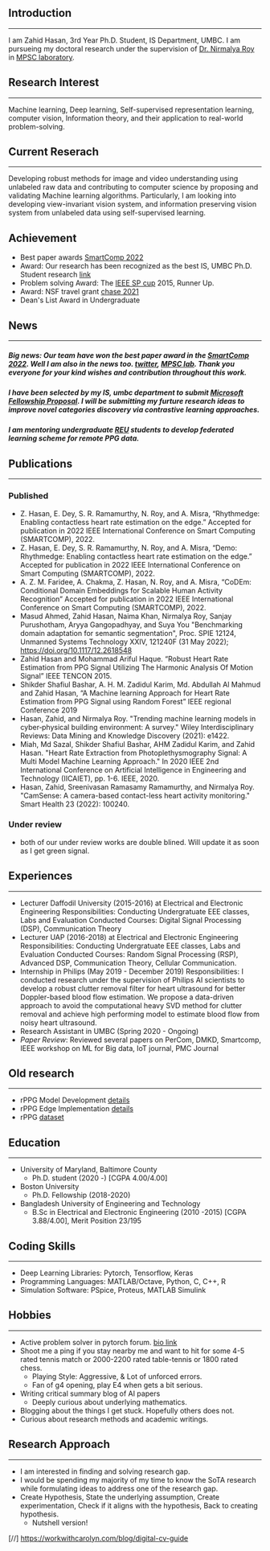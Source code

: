 ## Introduction
---
I am Zahid Hasan, 3rd Year Ph.D. Student, IS Department, UMBC. I am pursueing my doctoral research under the supervision of [Dr. Nirmalya Roy](https://mpsc.umbc.edu/nroy) in [MPSC laboratory](https://mpsc.umbc.edu/home). 

## Research Interest
---
Machine learning, Deep learning, Self-supervised representation learning, computer vision, Information theory, and their application to real-world problem-solving. 

## Current Reserach
---
Developing robust methods for image and video understanding using unlabeled raw data and contributing to computer science by proposing and validating Machine learning algorithms. Particularly, I am looking into developing view-invariant vision system, and information preserving vision system from unlabeled data using self-supervised learning. 

## Achievement
- Best paper awards [SmartComp 2022](https://smartcomp.aalto.fi/accepted/)
- Award: Our research has been recognized as the best IS, UMBC Ph.D. Student research [link](https://informationsystems.umbc.edu/is-student-research-symposium-2022/)
- Problem solving Award: The [IEEE SP cup](https://signalprocessingsociety.org/community-involvement/signal-processing-cup) 2015, Runner Up.
- Award: NSF travel grant [chase 2021](https://conferences.computer.org/chase2021/students.html)
- Dean's List Award in Undergraduate

## News
---
##### Big news: Our team have won the best paper award in the [SmartComp 2022](https://smartcomp.aalto.fi/accepted/). Well I am also in the news too. [twitter](https://twitter.com/umbcinfosystems/status/1541506410579623936), [MPSC lab](https://mpsc.umbc.edu/home). Thank you everyone for your kind wishes and contribution throughout this work.

##### I have been selected by my IS, umbc department to submit [Microsoft Fellowship Proposal](https://www.microsoft.com/en-us/research/academic-program/phd-fellowship/canada-us/). I will be submitting my furture research ideas to improve novel categories discovery via contrastive learning approaches. 

##### I am mentoring undergraduate [REU](https://coeit.umbc.edu/nsf-reu/) students to develop federated learning scheme for remote PPG data. 


## Publications
---
### Published
- Z. Hasan, E. Dey, S. R. Ramamurthy, N. Roy, and A. Misra, “Rhythmedge: Enabling contactless heart rate estimation on the edge.”
Accepted for publication in 2022 IEEE International Conference on Smart Computing (SMARTCOMP), 2022.
-  Z. Hasan, E. Dey, S. R. Ramamurthy, N. Roy, and A. Misra, “Demo: Rhythmedge: Enabling contactless heart rate estimation on the edge.”
Accepted for publication in 2022 IEEE International Conference on Smart Computing (SMARTCOMP), 2022.
- A. Z. M. Faridee, A. Chakma, Z. Hasan, N. Roy, and A. Misra, “CoDEm: Conditional Domain Embeddings for Scalable Human Activity Recognition” Accepted for publication in 2022 IEEE International Conference on Smart Computing (SMARTCOMP), 2022.
- Masud Ahmed, Zahid Hasan, Naima Khan, Nirmalya Roy, Sanjay Purushotham, Aryya Gangopadhyay, and Suya You "Benchmarking domain adaptation for semantic segmentation", Proc. SPIE 12124, Unmanned Systems Technology XXIV, 121240F (31 May 2022); https://doi.org/10.1117/12.2618548
- Zahid Hasan and Mohammad Ariful Haque. “Robust Heart Rate Estimation from PPG Signal Utilizing The Harmonic Analysis Of Motion Signal” IEEE TENCON 2015. 
- Shikder Shafiul Bashar, A. H. M. Zadidul Karim, Md. Abdullah Al Mahmud and Zahid Hasan, “A Machine learning Approach for Heart Rate Estimation from PPG Signal using Random Forest” IEEE regional Conference 2019  
- Hasan, Zahid, and Nirmalya Roy. "Trending machine learning models in cyber‐physical building environment: A survey." Wiley Interdisciplinary Reviews: Data Mining and Knowledge Discovery (2021): e1422.
- Miah, Md Sazal, Shikder Shafiul Bashar, AHM Zadidul Karim, and Zahid Hasan. "Heart Rate Extraction from Photoplethysmography Signal: A Multi Model Machine Learning Approach." In 2020 IEEE 2nd International Conference on Artificial Intelligence in Engineering and Technology (IICAIET), pp. 1-6. IEEE, 2020.
- Hasan, Zahid, Sreenivasan Ramasamy Ramamurthy, and Nirmalya Roy. "CamSense: A camera-based contact-less heart activity monitoring." Smart Health 23 (2022): 100240.

### Under review 
- both of our under review works are double blined. Will update it as soon as I get green signal. 

## Experiences
---
- Lecturer Daffodil University (2015-2016) at Electrical and Electronic Engineering 
Responsibilities: Conducting Undergratuate EEE classes, Labs and Evaluation
Conducted Courses: Digital Signal Processing (DSP), Communication Theory
- Lecturer UAP (2016-2018) at Electrical and Electronic Engineering 
Responsibilities: Conducting Undergratuate EEE classes, Labs and Evaluation
Conducted Courses: Random Signal Processing (RSP), Advanced DSP, Communication Theory, Cellular Communication.
- Internship in Philips (May 2019 - December  2019)
Responsibilities: I conducted research under the supervision of Philips AI scientists to develop a robust clutter removal filter for heart ultrasound for better Doppler-based blood flow estimation. We propose a data-driven approach to avoid the computational heavy SVD method for clutter removal and achieve high performing model to estimate blood flow from noisy heart ultrasound.
- Research Assistant in UMBC (Spring 2020 - Ongoing)
- *Paper Review*: Reviewed several papers on PerCom, DMKD, Smartcomp, IEEE workshop on ML for Big data, IoT journal, PMC Journal


## Old research
---
- rPPG Model Development [details](https://github.com/mxahan/rPPG_edge_implementation)
- rPPG Edge Implementation [details](https://github.com/mxahan/project_rppg)
- rPPG [dataset](https://ieee-dataport.org/documents/mpsc-rppg-dataset)

## Education
---
- University of Maryland, Baltimore County 
  - Ph.D. student (2020 -) [CGPA 4.00/4.00]
- Boston University
  - Ph.D. Fellowship (2018-2020)
- Bangladesh University of Engineering and Technology
  - B.Sc in Electrical and Electronic Engineering (2010 -2015) [CGPA 3.88/4.00], Merit Position 23/195

## Coding Skills
---
- Deep Learning Libraries: Pytorch, Tensorflow, Keras
- Programming Languages: MATLAB/Octave, Python, C, C++, R
- Simulation Software: PSpice, Proteus, MATLAB Simulink

## Hobbies
---
- Active problem solver in pytorch forum. [bio link](https://discuss.pytorch.org/u/mxahan/summary])
- Shoot me a ping if you stay nearby me and want to hit for some 4-5 rated tennis match or 2000-2200 rated table-tennis or 1800 rated chess.
  - Playing Style: Aggressive, & Lot of unforced errors. 
  - Fan of g4 opening, play E4 when gets a bit serious. 
- Writing critical summary blog of AI papers
  - Deeply curious about underlying mathematics. 
- Blogging about the things I get stuck. Hopefully others does not. 
- Curious about research methods and academic writings.


## Research Approach
---
- I am interested in finding and solving research gap.
- I would be spending my majority of my time to know the SoTA research while formulating ideas to address one of the research gap. 
- Create Hypothesis, State the underlying assumption, Create experimentation, Check if it aligns with the hypothesis, Back to creating hypothesis. 
  - Nutshell version! 


[//] https://workwithcarolyn.com/blog/digital-cv-guide
